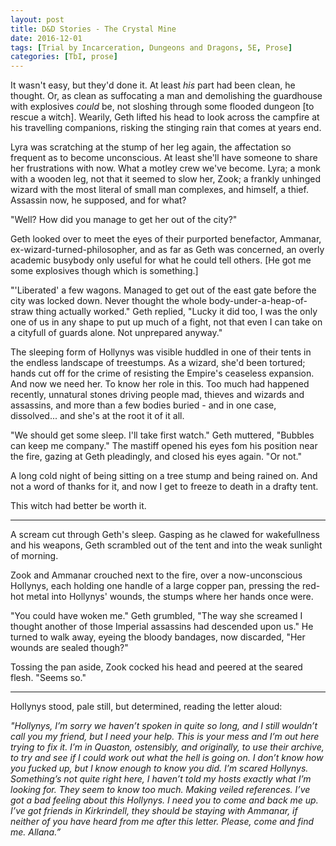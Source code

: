 ```yaml
---
layout: post
title: D&D Stories - The Crystal Mine
date: 2016-12-01
tags: [Trial by Incarceration, Dungeons and Dragons, 5E, Prose]
categories: [TbI, prose]
---
```


It wasn't easy, but they'd done it. At least _his_ part had been clean, he thought. Or, as clean as suffocating a man and demolishing the guardhouse with explosives _could_ be, not sloshing through some flooded dungeon [to rescue a witch]. Wearily, Geth lifted his head to look across the campfire at his travelling companions, risking the stinging rain that comes at years end.

Lyra was scratching at the stump of her leg again, the affectation so frequent as to become unconscious. At least she'll have someone to share her frustrations with now. What a motley crew we've become. Lyra; a monk with a wooden leg, not that it seemed to slow her, Zook; a frankly unhinged wizard with the most literal of small man complexes, and himself, a thief. Assassin now, he supposed, and for what?

"Well? How did you manage to get her out of the city?" 

Geth looked over to meet the eyes of their purported benefactor, Ammanar, ex-wizard-turned-philosopher, and as far as Geth was concerned, an overly academic busybody only useful for what he could tell others. [He got me some explosives though which is something.]

"'Liberated' a few wagons. Managed to get out of the east gate before the city was locked down. Never thought the whole body-under-a-heap-of-straw thing actually worked." Geth replied, "Lucky it did too, I was the only one of us in any shape to put up much of a fight, not that even I can take on a cityfull of guards alone. Not unprepared anyway."

The sleeping form of Hollynys was visible huddled in one of their tents in the endless landscape of treestumps. As a wizard, she'd been tortured; hands cut off for the crime of resisting the Empire's ceaseless expansion. And now we need her. To know her role in this. Too much had happened recently, unnatural stones driving people mad, thieves and wizards and assassins, and more than a few bodies buried - and in one case, dissolved... and she's at the root it of it all.

"We should get some sleep. I'll take first watch." Geth muttered, "Bubbles can keep me company." The mastiff opened his eyes fom his position near the fire, gazing at Geth pleadingly, and closed his eyes again. "Or not."

A long cold night of being sitting on a tree stump and being rained on. And not a word of thanks for it, and now I get to freeze to death in a drafty tent. 

This witch had better be worth it.

***

A scream cut through Geth's sleep. Gasping as he clawed for wakefullness and his weapons, Geth scrambled out of the tent and into the weak sunlight of morning. 

Zook and Ammanar crouched next to the fire, over a now-unconscious Hollynys, each holding one handle of a large copper pan, pressing the red-hot metal into Hollynys' wounds, the stumps where her hands once were. 

"You could have woken me." Geth grumbled, "The way she screamed I thought another of those Imperial assassins had descended upon us." He turned to walk away, eyeing the bloody bandages, now discarded, "Her wounds are sealed though?"

Tossing the pan aside, Zook cocked his head and peered at the seared flesh. "Seems so."

***

Hollynys stood, pale still, but determined, reading the letter aloud:

_"Hollynys, I’m sorry we haven’t spoken in quite so long, and I still wouldn’t call you my friend, but I need your help. This is your mess and I’m out here trying to fix it. I’m in Quaston, ostensibly, and originally, to use their archive, to try and see if I could work out what the hell is going on. I don’t know how you fucked up, but I know enough to know you did. I’m scared Hollynys. Something’s not quite right here, I haven’t told my hosts exactly what I’m looking for. They seem to know too much. Making veiled references. I’ve got a bad feeling about this Hollynys. I need you to come and back me up. I’ve got friends in Kirkrindell, they should be staying with Ammanar, if neither of you have heard from me after this letter. Please, come and find me. 
  Allana.”_



